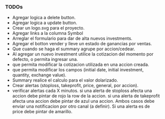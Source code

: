 ### TODOs
* Agregar logica a delete button.
* Agregar logica a update button.
* Crear un logo.svg para el proyecto.
* Agregar links a la columna Symbol
* Arreglar el formulario para dar de alta nuevos investments.
* Agregar el botton vender y lleve un estado de ganancias por ventas.
* Que cuando se haga el summary agrupe por accion/cedear.
* Al agregar un nuevo investment utilice la cotizacion del momento por defecto, o permita ingresar una.
* que permita modificar la cotizacion utilizada en una accion creada.
* que permita modificar los campos (initial date, initial investment, quantity, exchange value).
* Summary realice el calculo para el valor dolarizado.
* Crear alertas (stoploss, takeprofit, price, general, por accion).
* verificar alertas cada X minutos. si una alerta de stoploss afecta una accion debe pintar de rojo la row de la accion. si una alerta de takeprofit afecta una accion debe pintar de azul una accion. Ambos casos debe enviar una notificacion por otro canal (a definir). Si una alerta es de price debe pintar de amarillo.
